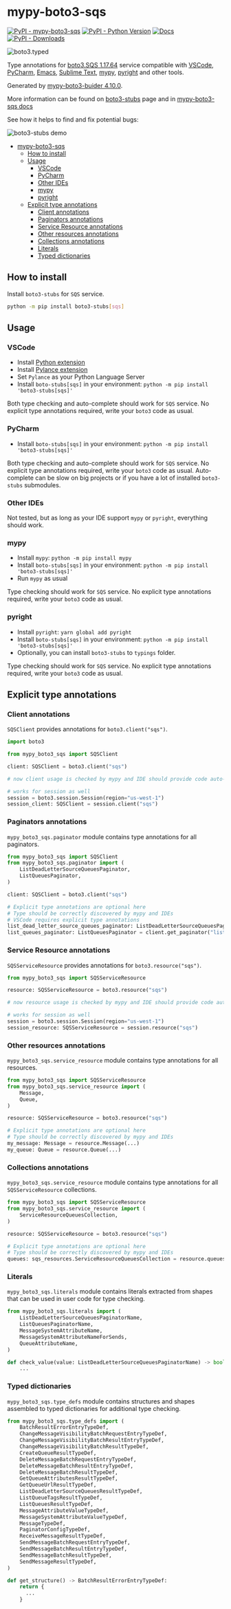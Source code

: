 # mypy-boto3-sqs

[![PyPI - mypy-boto3-sqs](https://img.shields.io/pypi/v/mypy-boto3-sqs.svg?color=blue)](https://pypi.org/project/mypy-boto3-sqs)
[![PyPI - Python Version](https://img.shields.io/pypi/pyversions/mypy-boto3-sqs.svg?color=blue)](https://pypi.org/project/mypy-boto3-sqs)
[![Docs](https://img.shields.io/readthedocs/mypy-boto3-builder.svg?color=blue)](https://mypy-boto3-builder.readthedocs.io/)
[![PyPI - Downloads](https://img.shields.io/pypi/dw/mypy-boto3-sqs?color=blue)](https://pypistats.org/packages/mypy-boto3-sqs)

![boto3.typed](https://github.com/vemel/mypy_boto3_builder/raw/master/logo.png)

Type annotations for
[boto3.SQS 1.17.64](https://boto3.amazonaws.com/v1/documentation/api/1.17.64/reference/services/sqs.html#SQS)
service compatible with [VSCode](https://code.visualstudio.com/),
[PyCharm](https://www.jetbrains.com/pycharm/),
[Emacs](https://www.gnu.org/software/emacs/),
[Sublime Text](https://www.sublimetext.com/),
[mypy](https://github.com/python/mypy),
[pyright](https://github.com/microsoft/pyright) and other tools.

Generated by
[mypy-boto3-buider 4.10.0](https://github.com/vemel/mypy_boto3_builder).

More information can be found on
[boto3-stubs](https://pypi.org/project/boto3-stubs/) page and in
[mypy-boto3-sqs docs](https://github.com/vemel/mypy_boto3_builder/service_docs/mypy_boto3_sqs/README.md)

See how it helps to find and fix potential bugs:

![boto3-stubs demo](https://github.com/vemel/mypy_boto3_builder/raw/master/demo.gif)

- [mypy-boto3-sqs](#mypy-boto3-sqs)
  - [How to install](#how-to-install)
  - [Usage](#usage)
    - [VSCode](#vscode)
    - [PyCharm](#pycharm)
    - [Other IDEs](#other-ides)
    - [mypy](#mypy)
    - [pyright](#pyright)
  - [Explicit type annotations](#explicit-type-annotations)
    - [Client annotations](#client-annotations)
    - [Paginators annotations](#paginators-annotations)
    - [Service Resource annotations](#service-resource-annotations)
    - [Other resources annotations](#other-resources-annotations)
    - [Collections annotations](#collections-annotations)
    - [Literals](#literals)
    - [Typed dictionaries](#typed-dictionaries)

## How to install

Install `boto3-stubs` for `SQS` service.

```bash
python -m pip install boto3-stubs[sqs]
```

## Usage

### VSCode

- Install
  [Python extension](https://marketplace.visualstudio.com/items?itemName=ms-python.python)
- Install
  [Pylance extension](https://marketplace.visualstudio.com/items?itemName=ms-python.vscode-pylance)
- Set `Pylance` as your Python Language Server
- Install `boto-stubs[sqs]` in your environment:
  `python -m pip install 'boto3-stubs[sqs]'`

Both type checking and auto-complete should work for `SQS` service. No explicit
type annotations required, write your `boto3` code as usual.

### PyCharm

- Install `boto-stubs[sqs]` in your environment:
  `python -m pip install 'boto3-stubs[sqs]'`

Both type checking and auto-complete should work for `SQS` service. No explicit
type annotations required, write your `boto3` code as usual. Auto-complete can
be slow on big projects or if you have a lot of installed `boto3-stubs`
submodules.

### Other IDEs

Not tested, but as long as your IDE support `mypy` or `pyright`, everything
should work.

### mypy

- Install `mypy`: `python -m pip install mypy`
- Install `boto-stubs[sqs]` in your environment:
  `python -m pip install 'boto3-stubs[sqs]'`
- Run `mypy` as usual

Type checking should work for `SQS` service. No explicit type annotations
required, write your `boto3` code as usual.

### pyright

- Install `pyright`: `yarn global add pyright`
- Install `boto-stubs[sqs]` in your environment:
  `python -m pip install 'boto3-stubs[sqs]'`
- Optionally, you can install `boto3-stubs` to `typings` folder.

Type checking should work for `SQS` service. No explicit type annotations
required, write your `boto3` code as usual.

## Explicit type annotations

### Client annotations

`SQSClient` provides annotations for `boto3.client("sqs")`.

```python
import boto3

from mypy_boto3_sqs import SQSClient

client: SQSClient = boto3.client("sqs")

# now client usage is checked by mypy and IDE should provide code auto-complete

# works for session as well
session = boto3.session.Session(region="us-west-1")
session_client: SQSClient = session.client("sqs")
```

### Paginators annotations

`mypy_boto3_sqs.paginator` module contains type annotations for all paginators.

```python
from mypy_boto3_sqs import SQSClient
from mypy_boto3_sqs.paginator import (
    ListDeadLetterSourceQueuesPaginator,
    ListQueuesPaginator,
)

client: SQSClient = boto3.client("sqs")

# Explicit type annotations are optional here
# Type should be correctly discovered by mypy and IDEs
# VSCode requires explicit type annotations
list_dead_letter_source_queues_paginator: ListDeadLetterSourceQueuesPaginator = client.get_paginator("list_dead_letter_source_queues")
list_queues_paginator: ListQueuesPaginator = client.get_paginator("list_queues")
```

### Service Resource annotations

`SQSServiceResource` provides annotations for `boto3.resource("sqs")`.

```python
from mypy_boto3_sqs import SQSServiceResource

resource: SQSServiceResource = boto3.resource("sqs")

# now resource usage is checked by mypy and IDE should provide code auto-complete

# works for session as well
session = boto3.session.Session(region="us-west-1")
session_resource: SQSServiceResource = session.resource("sqs")
```

### Other resources annotations

`mypy_boto3_sqs.service_resource` module contains type annotations for all
resources.

```python
from mypy_boto3_sqs import SQSServiceResource
from mypy_boto3_sqs.service_resource import (
    Message,
    Queue,
)

resource: SQSServiceResource = boto3.resource("sqs")

# Explicit type annotations are optional here
# Type should be correctly discovered by mypy and IDEs
my_message: Message = resource.Message(...)
my_queue: Queue = resource.Queue(...)
```

### Collections annotations

`mypy_boto3_sqs.service_resource` module contains type annotations for all
`SQSServiceResource` collections.

```python
from mypy_boto3_sqs import SQSServiceResource
from mypy_boto3_sqs.service_resource import (
    ServiceResourceQueuesCollection,
)

resource: SQSServiceResource = boto3.resource("sqs")

# Explicit type annotations are optional here
# Type should be correctly discovered by mypy and IDEs
queues: sqs_resources.ServiceResourceQueuesCollection = resource.queues
```

### Literals

`mypy_boto3_sqs.literals` module contains literals extracted from shapes that
can be used in user code for type checking.

```python
from mypy_boto3_sqs.literals import (
    ListDeadLetterSourceQueuesPaginatorName,
    ListQueuesPaginatorName,
    MessageSystemAttributeName,
    MessageSystemAttributeNameForSends,
    QueueAttributeName,
)

def check_value(value: ListDeadLetterSourceQueuesPaginatorName) -> bool:
    ...
```

### Typed dictionaries

`mypy_boto3_sqs.type_defs` module contains structures and shapes assembled to
typed dictionaries for additional type checking.

```python
from mypy_boto3_sqs.type_defs import (
    BatchResultErrorEntryTypeDef,
    ChangeMessageVisibilityBatchRequestEntryTypeDef,
    ChangeMessageVisibilityBatchResultEntryTypeDef,
    ChangeMessageVisibilityBatchResultTypeDef,
    CreateQueueResultTypeDef,
    DeleteMessageBatchRequestEntryTypeDef,
    DeleteMessageBatchResultEntryTypeDef,
    DeleteMessageBatchResultTypeDef,
    GetQueueAttributesResultTypeDef,
    GetQueueUrlResultTypeDef,
    ListDeadLetterSourceQueuesResultTypeDef,
    ListQueueTagsResultTypeDef,
    ListQueuesResultTypeDef,
    MessageAttributeValueTypeDef,
    MessageSystemAttributeValueTypeDef,
    MessageTypeDef,
    PaginatorConfigTypeDef,
    ReceiveMessageResultTypeDef,
    SendMessageBatchRequestEntryTypeDef,
    SendMessageBatchResultEntryTypeDef,
    SendMessageBatchResultTypeDef,
    SendMessageResultTypeDef,
)

def get_structure() -> BatchResultErrorEntryTypeDef:
    return {
      ...
    }
```
